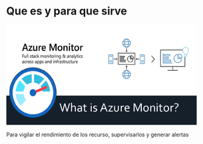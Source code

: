 <h1> Que es y para que sirve </h1>
<img src="imagenes/azure-monitor.png">
<p> Para vigilar el rendimiento de los recurso, supervisarlos y generar alertas</p>

